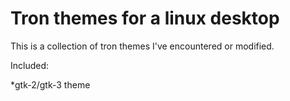 Tron themes for a linux desktop
===============================

This is a collection of tron themes I've encountered or modified.

Included:

*gtk-2/gtk-3 theme